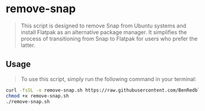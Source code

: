 # remove-snap

> This script is designed to remove Snap from Ubuntu systems and install Flatpak as an alternative package manager. It simplifies the process of transitioning from Snap to Flatpak for users who prefer the latter.

## Usage

> To use this script, simply run the following command in your terminal:

```sh
curl -fsSL -o remove-snap.sh https://raw.githubusercontent.com/BenRedblock/remove-snap/main/remove-snap.sh
chmod +x remove-snap.sh
./remove-snap.sh
```
